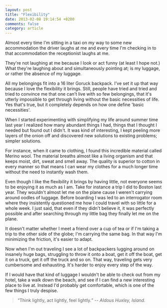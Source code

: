 ```yaml
---
layout: post
title: "Flexibility"
date: 2013-02-08 19:14:54 +0200
comments: false
category: article
---
```


Almost every time I'm sitting in a taxi on my way to some new accommodation the driver laughs at me and every time I'm checking in to that accommodation the receptionist laughs at me.

They're not laughing at me because I look or act funny (at least I hope not.) What they're laughing about and simultaneously pointing at; is my luggage, or rather the absence of my luggage.

All my belongings fit into a 16 liter Goruck backpack. I've set it up that way because I love the flexibility it brings. Still, people have tried and tried and tried to convince me that one can't live with so few belongings, that it's utterly impossible to get through living without the basic necessities of life. Yes that's true, but it completely depends on how one define 'basic necessities'.

When I started experimenting with simplifying my life around summer time last year I realized how many abundant things I had, things that I thought I needed but found out I didn't. It was kind of interesting, I kept peeling more layers of the onion off and discovered new solutions to existing problems; simpler solutions. 

For instance, when it came to clothing, I found this incredible material called Merino wool. The material breaths almost like a living organism and that keeps moist, dirt, sweat and smell away. The quality is superior to cotton in every manner so that means I can wear my clothes for a much longer time without the need to instantly wash them.

Even though I like the flexibility it brings by having little, not everyone seems to be enjoying it as much as I am. Take for instance a trip I did to Boston last year. They wouldn't almost let me on the plane cause I weren't carrying around oodles of luggage. Before boarding I was led to an interrogator room where they insistently questioned me how I could travel with so little for a whole week. I just said, that even if they didn't believe it, it was perfectly possible and after searching through my little bag they finally let me on the plane.

It doesn't matter whether I meet a friend over a cup of tea or if I'm taking a trip to the other side of the globe; I'm carrying the same bag. In that way I'm minimizing the friction, it's easier to adapt.

Now when I'm out traveling I see a lot of backpackers lugging around on insanely huge bags, struggling to throw it onto a boat, get it off the boat, get it on a truck, get it off the truck and so on. That way, traveling gets very cumbersome and exhausting. It's harder to enjoy every step of the way.

If I would have that kind of luggage I wouldn't be able to check out from my hotel, take a walk down the beach, and see if I can find a new interesting place to live at. Instead I'd probably get comfortable, which is one of the few things I truly despise.

> <q>Think lightly, act lightly, feel lightly.</q>
-- <cite>Aldous Huxley, Island.</cite> 
